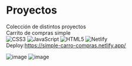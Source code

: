 # Proyectos
Colección de distintos proyectos    
Carrito de compras simple   
![CSS3](https://img.shields.io/badge/css3-%231572B6.svg?style=for-the-badge&logo=css3&logoColor=white) ![JavaScript](https://img.shields.io/badge/javascript-%23323330.svg?style=for-the-badge&logo=javascript&logoColor=%23F7DF1E) ![HTML5](https://img.shields.io/badge/html5-%23E34F26.svg?style=for-the-badge&logo=html5&logoColor=white) ![Netlify](https://img.shields.io/badge/netlify-%23000000.svg?style=for-the-badge&logo=netlify&logoColor=#00C7B7)      
Deploy:https://simple-carro-compras.netlify.app/  

![image](https://github.com/Kevin-AC/Proyectos/assets/56416438/ae88fd87-c1c7-4a6b-843f-076e83096578)
![image](https://github.com/Kevin-AC/Proyectos/assets/56416438/c5a2b9c0-a470-474d-ad14-43ac3a7a0b07)

